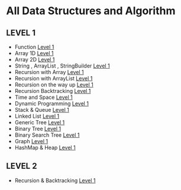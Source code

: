 # All Data Structures and Algorithm


## LEVEL 1
* Function <a href="https://github.com/ravianandfbg/PEP_DSA/tree/master/Level%201/3.%20Functions%20and%20Array" target="_blank">Level 1</a>
* Array 1D <a href="https://github.com/ravianandfbg/PEP_DSA/tree/master/Level%201/3.%20Functions%20and%20Array" target="_blank">Level 1</a>
* Array 2D <a href="https://github.com/ravianandfbg/PEP_DSA/tree/master/Level%201/4.%202D%20array" target="_blank">Level 1</a>
* String , ArrayList , StringBuilder <a href="https://github.com/ravianandfbg/PEP_DSA/tree/master/Level%201/5.%20String%2C%20String-Builder%20%26%20ArrayList" target="_blank">Level 1</a>
* Recursion with Array <a href="https://github.com/ravianandfbg/PEP_DSA/tree/master/Level%201/7.%20Recursion%20in%20Array" target="_blank">Level 1</a>
* Recursion with ArrayList <a href="https://github.com/ravianandfbg/PEP_DSA/tree/master/Level%201/8.%20Recursion%20with%20ArrayList" target="_blank">Level 1</a>
* Recursion on the way up <a href="https://github.com/ravianandfbg/PEP_DSA/tree/master/Level%201/9.%20Recursion%20on%20the%20way%20up" target="_blank">Level 1</a>
* Recursion Backtracking <a href="https://github.com/ravianandfbg/PEP_DSA/tree/master/Level%201/10.%20Backtracking" target="_blank">Level 1</a>
* Time and Space <a href="https://github.com/ravianandfbg/PEP_DSA/tree/master/Level%201/15.%20Time%20and%20Space" target="_blank">Level 1</a>
* Dynamic Programming <a href="https://github.com/ravianandfbg/PEP_DSA/tree/master/Level%201/16.%20Dynamic%20Programming" target="_blank">Level 1</a>
* Stack & Queue <a href="https://github.com/ravianandfbg/PEP_DSA/tree/master/Level%201/11.%20Stack%20and%20queue" target="_blank">Level 1</a>
* Linked List <a href="https://github.com/ravianandfbg/PEP_DSA/tree/master/Level%201/13.%20Linked%20List" target="_blank">Level 1</a>
* Generic Tree <a href="https://github.com/ravianandfbg/PEP_DSA/tree/master/Level%201/14.%20Generic_Tree" target="_blank">Level 1</a>
* Binary Tree <a href="https://github.com/ravianandfbg/PEP_DSA/tree/master/Level%201/17.%20Binary%20Tree" target="_blank">Level 1</a>
* Binary Search Tree <a href="https://github.com/ravianandfbg/PEP_DSA/tree/master/Level%201/18.%20Binary%20Search%20Tree" target="_blank">Level 1</a>
* Graph <a href="https://github.com/ravianandfbg/PEP_DSA/tree/master/Level%201/19.%20Graph" target="_blank">Level 1</a>
* HashMap & Heap <a href="https://github.com/ravianandfbg/PEP_DSA/tree/master/Level%201/20.%20HashMap%20and%20Heap" target="_blank">Level 1</a>


## LEVEL 2
* Recursion & Backtracking <a href="https://github.com/ravianandfbg/PEP_DSA/tree/master/Level%202/1.%20Recursion%20%26%20Backtracking" target="_blank">Level 1</a>